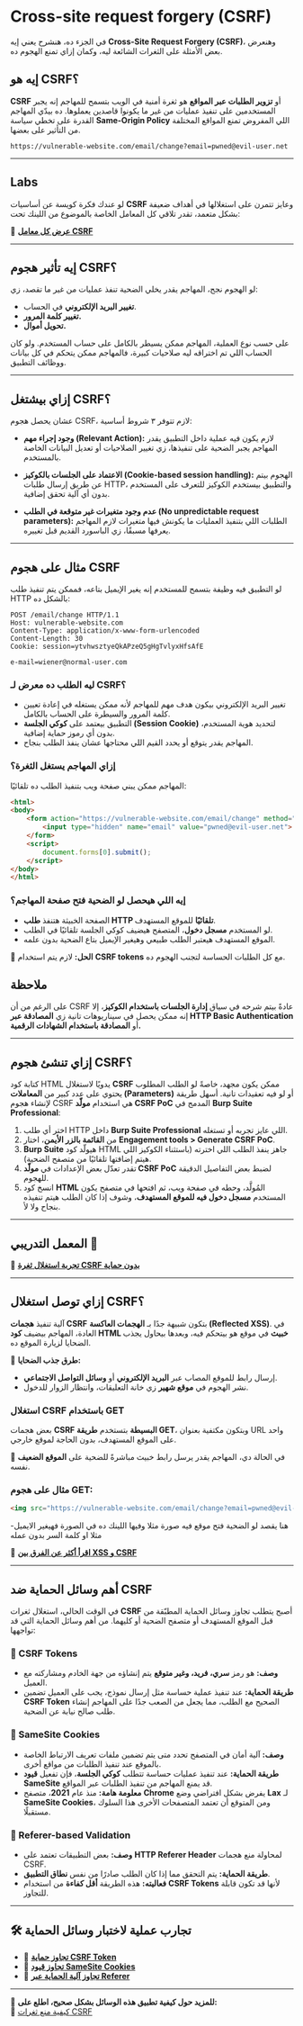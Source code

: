 # **Cross-site request forgery (CSRF)**

في الجزء ده، هنشرح يعني إيه **Cross-Site Request Forgery (CSRF)**، وهنعرض بعض الأمثلة على الثغرات الشائعة ليه، وكمان إزاي تمنع الهجوم ده.

## **إيه هو CSRF؟**

**CSRF** أو **تزوير الطلبات عبر المواقع** هو ثغرة أمنية في الويب بتسمح للمهاجم إنه يجبر المستخدمين على تنفيذ عمليات من غير ما يكونوا قاصدين يعملوها. ده بيدّي المهاجم القدرة على تخطي سياسة **Same-Origin Policy** اللي المفروض تمنع المواقع المختلفة من التأثير على بعضها.

```plaintext
https://vulnerable-website.com/email/change?email=pwned@evil-user.net
```

---

## **Labs**

لو عندك فكرة كويسة عن أساسيات **CSRF** وعايز تتمرن على استغلالها في أهداف ضعيفة بشكل متعمد، تقدر تلاقي كل المعامل الخاصة بالموضوع من اللينك تحت:

🔗 [**عرض كل معامل CSRF**](https://portswigger.net/web-security/all-labs#cross-site-request-forgery-csrf)

---
## **إيه تأثير هجوم CSRF؟**

لو الهجوم نجح، المهاجم يقدر يخلي الضحية تنفذ عمليات من غير ما تقصد، زي:

- **تغيير البريد الإلكتروني** في الحساب.
- **تغيير كلمة المرور.**
- **تحويل أموال.**

على حسب نوع العملية، المهاجم ممكن يسيطر بالكامل على حساب المستخدم. ولو كان الحساب اللي تم اختراقه ليه صلاحيات كبيرة، فالمهاجم ممكن يتحكم في كل بيانات ووظائف التطبيق.

---

## **إزاي بيشتغل CSRF؟**

عشان يحصل هجوم CSRF، لازم تتوفر ٣ شروط أساسية:

- **وجود إجراء مهم (Relevant Action):** لازم يكون فيه عملية داخل التطبيق يقدر المهاجم يجبر الضحية على تنفيذها، زي تغيير الصلاحيات أو تعديل البيانات الخاصة بالمستخدم.

- **الاعتماد على الجلسات بالكوكيز (Cookie-based session handling):** الهجوم بيتم عن طريق إرسال طلبات HTTP، والتطبيق بيستخدم الكوكيز للتعرف على المستخدم بدون أي آلية تحقق إضافية.

- **عدم وجود متغيرات غير متوقعة في الطلب (No unpredictable request parameters):** الطلبات اللي بتنفيذ العمليات ما يكونش فيها متغيرات لازم المهاجم يعرفها مسبقًا، زي الباسورد القديم قبل تغييره.

---
## **مثال على هجوم CSRF**

لو التطبيق فيه وظيفة بتسمح للمستخدم إنه يغير الإيميل بتاعه، فممكن يتم تنفيذ طلب HTTP بالشكل ده:

```http
POST /email/change HTTP/1.1
Host: vulnerable-website.com
Content-Type: application/x-www-form-urlencoded
Content-Length: 30
Cookie: session=ytvhwsztyeQkAPzeQ5gHgTvlyxHfsAfE

e-mail=wiener@normal-user.com
```

### **ليه الطلب ده معرض لـ CSRF؟**

- تغيير البريد الإلكتروني بيكون هدف مهم للمهاجم لأنه ممكن يستغله في إعادة تعيين كلمة المرور والسيطرة على الحساب بالكامل.
- التطبيق بيعتمد على **كوكي الجلسة (Session Cookie)** لتحديد هوية المستخدم، بدون أي رموز حماية إضافية.
- المهاجم يقدر يتوقع أو يحدد القيم اللي محتاجها عشان ينفذ الطلب بنجاح.

### **إزاي المهاجم يستغل الثغرة؟**

المهاجم ممكن يبني صفحة ويب بتنفيذ الطلب ده تلقائيًا:

```html
<html>
<body>
    <form action="https://vulnerable-website.com/email/change" method="POST">
        <input type="hidden" name="email" value="pwned@evil-user.net">
    </form>
    <script>
        document.forms[0].submit();
    </script>
</body>
</html>
```

### **إيه اللي هيحصل لو الضحية فتح صفحة المهاجم؟**

- الصفحة الخبيثة هتنفذ **طلب HTTP تلقائيًا** للموقع المستهدف.
- لو المستخدم **مسجل دخول**، المتصفح هيضيف كوكي الجلسة تلقائيًا في الطلب.
- الموقع المستهدف هيعتبر الطلب طبيعي وهيغير الإيميل بتاع الضحية بدون علمه.

🚨 **الحل:** لازم يتم استخدام **CSRF tokens** مع كل الطلبات الحساسة لتجنب الهجوم ده.

## **ملاحظة**

على الرغم من أن CSRF عادةً بيتم شرحه في سياق **إدارة الجلسات باستخدام الكوكيز**، إلا إنه ممكن يحصل في سيناريوهات تانية زي **المصادقة عبر HTTP Basic Authentication** أو **المصادقة باستخدام الشهادات الرقمية.**

---

## **إزاي تنشئ هجوم CSRF؟**

كتابة كود HTML يدويًا لاستغلال **CSRF** ممكن يكون مجهد، خاصةً لو الطلب المطلوب يحتوي على عدد كبير من **المعاملات (Parameters)** أو لو فيه تعقيدات تانية. أسهل طريقة لإنشاء هجوم CSRF هي استخدام **مولّد CSRF PoC** المدمج في **Burp Suite Professional**:

1. اختر أي طلب HTTP داخل **Burp Suite Professional** اللي عايز تجربه أو تستغله.
2. من **القائمة بالزر الأيمن**، اختار **Engagement tools > Generate CSRF PoC**.
3. **Burp Suite** هيولّد كود HTML جاهز ينفذ الطلب اللي اخترته (باستثناء الكوكيز اللي هيتم إضافتها تلقائيًا من متصفح الضحية).
4. تقدر تعدّل بعض الإعدادات في **مولّد CSRF PoC** لضبط بعض التفاصيل الدقيقة للهجوم.
5. انسخ كود **HTML** المُولَّد، وحطه في صفحة ويب، ثم افتحها في متصفح يكون المستخدم **مسجل دخول فيه للموقع المستهدف**، وشوف إذا كان الطلب هيتم تنفيذه بنجاح ولا لأ.

---

## **المعمل التدريبي** 🧪
🔗 **[تجربة استغلال ثغرة CSRF بدون حماية](https://portswigger.net/web-security/csrf/lab-no-defenses)**

---
## **إزاي توصل استغلال CSRF؟**

آلية تنفيذ **هجمات CSRF** بتكون شبيهة جدًا بـ **الهجمات العاكسة (Reflected XSS)**. في العادة، المهاجم بيضيف **كود HTML خبيث** في موقع هو بيتحكم فيه، وبعدها بيحاول يجذب الضحايا لزيارة الموقع ده.

📌 **طرق جذب الضحايا:**
- إرسال رابط للموقع المصاب عبر **البريد الإلكتروني** أو **وسائل التواصل الاجتماعي**.
- نشر الهجوم في **موقع شهير** زي خانة التعليقات، وانتظار الزوار للدخول.

### **استغلال CSRF باستخدام GET**

بعض هجمات **CSRF البسيطة** بتستخدم **طريقة GET**، وبتكون مكتفية بعنوان URL واحد على الموقع المستهدف، بدون الحاجة لموقع خارجي.

📌 في الحالة دي، المهاجم يقدر يرسل رابط خبيث مباشرةً للضحية على **الموقع الضعيف** نفسه.

### **مثال على هجوم GET:**

```html
<img src="https://vulnerable-website.com/email/change?email=pwned@evil-user.net">
```

-هنا يقصد لو الضحية فتح موقع فيه صورة مثلا وفيها اللينك ده في الصورة فهيغير الايميل مثلا او كلمة السر بدون عمله 

🔗 **[اقرأ أكثر عن الفرق بين XSS و CSRF](https://portswigger.net/web-security/csrf/xss-vs-csrf)**

---
## **أهم وسائل الحماية ضد CSRF**

في الوقت الحالي، استغلال ثغرات **CSRF** أصبح يتطلب تجاوز وسائل الحماية المطبّقة من قبل الموقع المستهدف أو متصفح الضحية أو كليهما. من أهم وسائل الحماية التي قد تواجهها:

### **🔹 CSRF Tokens**
- **وصف:** هو رمز **سري، فريد، وغير متوقع** يتم إنشاؤه من جهة الخادم ومشاركته مع العميل.
- **طريقة الحماية:** عند تنفيذ عملية حساسة مثل إرسال نموذج، يجب على العميل تضمين **CSRF Token** الصحيح مع الطلب، مما يجعل من الصعب جدًا على المهاجم إنشاء طلب صالح نيابة عن الضحية.

### **🔹 SameSite Cookies**
- **وصف:** آلية أمان في المتصفح تحدد متى يتم تضمين ملفات تعريف الارتباط الخاصة بالموقع عند تنفيذ الطلبات من مواقع أخرى.
- **طريقة الحماية:** عند تنفيذ عمليات حساسة تتطلب **كوكي الجلسة**، فإن تفعيل **قيود SameSite** قد يمنع المهاجم من تنفيذ الطلبات عبر المواقع.
- **معلومة هامة:** منذ عام **2021**، متصفح **Chrome** يفرض بشكل افتراضي وضع **Lax** لـ **SameSite Cookies**، ومن المتوقع أن تعتمد المتصفحات الأخرى هذا السلوك مستقبلًا.

### **🔹 Referer-based Validation**
- **وصف:** بعض التطبيقات تعتمد على **HTTP Referer Header** لمحاولة منع هجمات CSRF.
- **طريقة الحماية:** يتم التحقق مما إذا كان الطلب صادرًا من نفس **نطاق التطبيق**.
- **فعاليته:** هذه الطريقة **أقل كفاءة** من استخدام **CSRF Tokens** لأنها قد تكون قابلة للتجاوز.

---

## **🛠 تجارب عملية لاختبار وسائل الحماية**

- 🔗 [**تجاوز حماية CSRF Token**](https://portswigger.net/web-security/csrf/bypassing-token-validation)
- 🔗 [**تجاوز قيود SameSite Cookies**](https://portswigger.net/web-security/csrf/bypassing-samesite-restrictions)
- 🔗 [**تجاوز آلية الحماية عبر Referer**](https://portswigger.net/web-security/csrf/bypassing-referer-based-defenses)
---

📌 **للمزيد حول كيفية تطبيق هذه الوسائل بشكل صحيح، اطلع على:**  
🔗 [كيفية منع ثغرات CSRF](https://portswigger.net/web-security/csrf/preventing)

